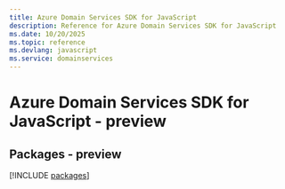 ```yaml
---
title: Azure Domain Services SDK for JavaScript
description: Reference for Azure Domain Services SDK for JavaScript
ms.date: 10/20/2025
ms.topic: reference
ms.devlang: javascript
ms.service: domainservices
---
```

# Azure Domain Services SDK for JavaScript - preview
## Packages - preview
[!INCLUDE [packages](domain-services-index.md)]